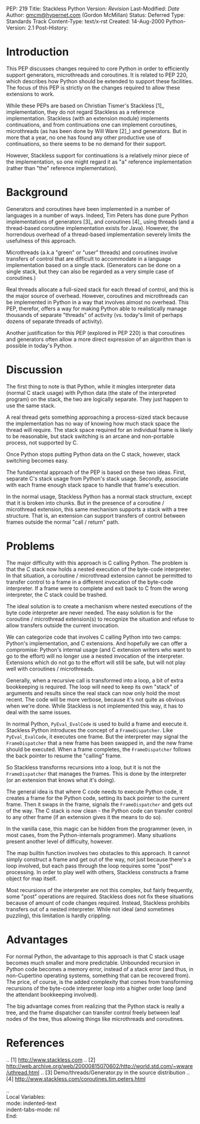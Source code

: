 PEP: 219
Title: Stackless Python
Version: $Revision$
Last-Modified: $Date$
Author: gmcm@hypernet.com (Gordon McMillan)
Status: Deferred
Type: Standards Track
Content-Type: text/x-rst
Created: 14-Aug-2000
Python-Version: 2.1
Post-History:


Introduction
============

This PEP discusses changes required to core Python in order to
efficiently support generators, microthreads and coroutines. It is
related to PEP 220, which describes how Python should be extended
to support these facilities. The focus of this PEP is strictly on
the changes required to allow these extensions to work.

While these PEPs are based on Christian Tismer's Stackless [1]_
implementation, they do not regard Stackless as a reference
implementation.  Stackless (with an extension module) implements
continuations, and from continuations one can implement
coroutines, microthreads (as has been done by Will Ware [2]_) and
generators. But in more that a year, no one has found any other
productive use of continuations, so there seems to be no demand
for their support.

However, Stackless support for continuations is a relatively minor
piece of the implementation, so one might regard it as "a"
reference implementation (rather than "the" reference
implementation).


Background
==========

Generators and coroutines have been implemented in a number of
languages in a number of ways. Indeed, Tim Peters has done pure
Python implementations of generators [3]_ and coroutines [4]_ using
threads (and a thread-based coroutine implementation exists for
Java). However, the horrendous overhead of a thread-based
implementation severely limits the usefulness of this approach.

Microthreads (a.k.a "green" or "user" threads) and coroutines
involve transfers of control that are difficult to accommodate in
a language implementation based on a single stack. (Generators can
be done on a single stack, but they can also be regarded as a very
simple case of coroutines.)

Real threads allocate a full-sized stack for each thread of
control, and this is the major source of overhead. However,
coroutines and microthreads can be implemented in Python in a way
that involves almost no overhead.  This PEP, therefor, offers a
way for making Python able to realistically manage thousands of
separate "threads" of activity (vs. today's limit of perhaps dozens
of separate threads of activity).

Another justification for this PEP (explored in PEP 220) is that
coroutines and generators often allow a more direct expression of
an algorithm than is possible in today's Python.


Discussion
==========

The first thing to note is that Python, while it mingles
interpreter data (normal C stack usage) with Python data (the
state of the interpreted program) on the stack, the two are
logically separate. They just happen to use the same stack.

A real thread gets something approaching a process-sized stack
because the implementation has no way of knowing how much stack
space the thread will require. The stack space required for an
individual frame is likely to be reasonable, but stack switching
is an arcane and non-portable process, not supported by C.

Once Python stops putting Python data on the C stack, however,
stack switching becomes easy.

The fundamental approach of the PEP is based on these two
ideas. First, separate C's stack usage from Python's stack
usage. Secondly, associate with each frame enough stack space to
handle that frame's execution.

In the normal usage, Stackless Python has a normal stack
structure, except that it is broken into chunks. But in the
presence of a coroutine / microthread extension, this same
mechanism supports a stack with a tree structure.  That is, an
extension can support transfers of control between frames outside
the normal "call / return" path.


Problems
========

The major difficulty with this approach is C calling Python. The
problem is that the C stack now holds a nested execution of the
byte-code interpreter. In that situation, a coroutine /
microthread extension cannot be permitted to transfer control to a
frame in a different invocation of the byte-code interpreter. If a
frame were to complete and exit back to C from the wrong
interpreter, the C stack could be trashed.

The ideal solution is to create a mechanism where nested
executions of the byte code interpreter are never needed. The easy
solution is for the coroutine / microthread extension(s) to
recognize the situation and refuse to allow transfers outside the
current invocation.

We can categorize code that involves C calling Python into two
camps: Python's implementation, and C extensions. And hopefully we
can offer a compromise: Python's internal usage (and C extension
writers who want to go to the effort) will no longer use a nested
invocation of the interpreter. Extensions which do not go to the
effort will still be safe, but will not play well with coroutines
/ microthreads.

Generally, when a recursive call is transformed into a loop, a bit
of extra bookkeeping is required. The loop will need to keep its
own "stack" of arguments and results since the real stack can now
only hold the most recent. The code will be more verbose, because
it's not quite as obvious when we're done. While Stackless is not
implemented this way, it has to deal with the same issues.

In normal Python, ``PyEval_EvalCode`` is used to build a frame and
execute it. Stackless Python introduces the concept of a
``FrameDispatcher``. Like ``PyEval_EvalCode``, it executes one frame. But
the interpreter may signal the ``FrameDispatcher`` that a new frame
has been swapped in, and the new frame should be executed. When a
frame completes, the ``FrameDispatcher`` follows the back pointer to
resume the "calling" frame.

So Stackless transforms recursions into a loop, but it is not the
``FrameDispatcher`` that manages the frames. This is done by the
interpreter (or an extension that knows what it's doing).

The general idea is that where C code needs to execute Python
code, it creates a frame for the Python code, setting its back
pointer to the current frame. Then it swaps in the frame, signals
the ``FrameDispatcher`` and gets out of the way. The C stack is now
clean - the Python code can transfer control to any other frame
(if an extension gives it the means to do so).

In the vanilla case, this magic can be hidden from the programmer
(even, in most cases, from the Python-internals programmer). Many
situations present another level of difficulty, however.

The map builtin function involves two obstacles to this
approach. It cannot simply construct a frame and get out of the
way, not just because there's a loop involved, but each pass
through the loop requires some "post" processing. In order to play
well with others, Stackless constructs a frame object for map
itself.

Most recursions of the interpreter are not this complex, but
fairly frequently, some "post" operations are required. Stackless
does not fix these situations because of amount of code changes
required. Instead, Stackless prohibits transfers out of a nested
interpreter. While not ideal (and sometimes puzzling), this
limitation is hardly crippling.


Advantages
==========

For normal Python, the advantage to this approach is that C stack
usage becomes much smaller and more predictable. Unbounded
recursion in Python code becomes a memory error, instead of a
stack error (and thus, in non-Cupertino operating systems,
something that can be recovered from).  The price, of course, is
the added complexity that comes from transforming recursions of
the byte-code interpreter loop into a higher order loop (and the
attendant bookkeeping involved).

The big advantage comes from realizing that the Python stack is
really a tree, and the frame dispatcher can transfer control
freely between leaf nodes of the tree, thus allowing things like
microthreads and coroutines.


References
==========

.. [1] http://www.stackless.com
.. [2] http://web.archive.org/web/20000815070602/http://world.std.com/~wware/uthread.html
.. [3] Demo/threads/Generator.py in the source distribution
.. [4] http://www.stackless.com/coroutines.tim.peters.html



..  
  Local Variables:  
  mode: indented-text  
  indent-tabs-mode: nil  
  End:  
